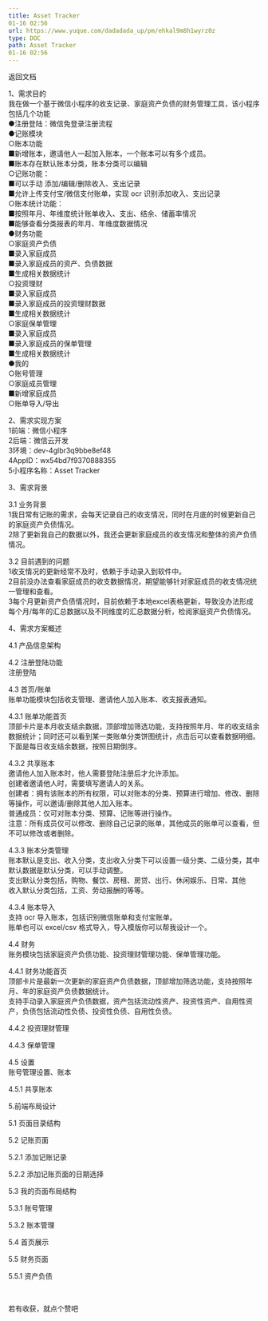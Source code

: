 ```yaml
---
title: Asset Tracker
01-16 02:56
url: https://www.yuque.com/dadadada_up/pm/ehkal9m8h1wyrz0z
type: DOC
path: Asset Tracker
01-16 02:56
---
```


返回文档

1、需求目的  
我在做一个基于微信小程序的收支记录、家庭资产负债的财务管理工具，该小程序包括几个功能  
●注册登陆：微信免登录注册流程  
●记账模块  
○账本功能  
■新增账本，邀请他人一起加入账本，一个账本可以有多个成员。  
■账本存在默认账本分类，账本分类可以编辑  
○记账功能：  
■可以手动 添加/编辑/删除收入、支出记录  
■允许上传支付宝/微信支付账单，实现 ocr 识别添加收入、支出记录  
○账本统计功能：  
■按照年月、年维度统计账单收入、支出、结余、储蓄率情况  
■能够查看分类报表的年月、年维度数据情况  
●财务功能  
○家庭资产负债  
■录入家庭成员  
■录入家庭成员的资产、负债数据  
■生成相关数据统计  
○投资理财  
■录入家庭成员  
■录入家庭成员的投资理财数据  
■生成相关数据统计  
○家庭保单管理  
■录入家庭成员  
■录入家庭成员的保单管理  
■生成相关数据统计  
●我的  
○账号管理  
○家庭成员管理  
■新增家庭成员  
○账单导入/导出  


2、需求实现方案  
1前端：微信小程序  
2后端：微信云开发  
3环境：dev-4glbr3q9bbe8ef48  
4AppID：wx54bd7f9370888355  
5小程序名称：Asset Tracker  


3、需求背景  


3.1 业务背景  
1我日常有记账的需求，会每天记录自己的收支情况，同时在月底的时候更新自己的家庭资产负债情况。  
2除了更新我自己的数据以外，我还会更新家庭成员的收支情况和整体的资产负债情况。  


3.2 目前遇到的问题  
1收支情况的更新经常不及时，依赖于手动录入到软件中。  
2目前没办法查看家庭成员的收支数据情况，期望能够针对家庭成员的收支情况统一管理和查看。  
3每个月更新资产负债情况时，目前依赖于本地excel表格更新，导致没办法形成每个月/每年的汇总数据以及不同维度的汇总数据分析，检阅家庭资产负债情况。  


4、需求方案概述  


4.1 产品信息架构  
  


4.2 注册登陆功能  
注册登陆  


4.3 首页/账单  
账单功能模块包括收支管理、邀请他人加入账本、收支报表通知。  


4.3.1 账单功能首页  
顶部卡片是本月收支结余数据，顶部增加筛选功能，支持按照年月、年的收支结余数据统计；同时还可以看到某一类账单分类饼图统计，点击后可以查看数据明细。  
下面是每日收支结余数据，按照日期倒序。  


4.3.2 共享账本  
邀请他人加入账本时，他人需要登陆注册后才允许添加。  
创建者邀请他人时，需要填写邀请人的关系。  
创建者：拥有该账本的所有权限，可以对账本的分类、预算进行增加、修改、删除等操作，可以邀请/删除其他人加入账本。  
普通成员：仅可对账本分类、预算、记账等进行操作。  
注意：所有成员仅可以修改、删除自己记录的账单，其他成员的账单可以查看，但不可以修改或者删除。  


4.3.3 账本分类管理  
账本默认是支出、收入分类，支出收入分类下可以设置一级分类、二级分类，其中默认数据是默认分类，可以手动调整。  
支出默认分类包括，购物、餐饮、房租、房贷、出行、休闲娱乐、日常、其他  
收入默认分类包括，工资、劳动报酬的等等。  


4.3.4 账本导入  
支持 ocr 导入账本，包括识别微信账单和支付宝账单。  
账单也可以 excel/csv 格式导入，导入模版你可以帮我设计一个。  


4.4 财务  
账务模块包括家庭资产负债功能、投资理财管理功能、保单管理功能。  


4.4.1 财务功能首页  
顶部卡片是最新一次更新的家庭资产负债数据，顶部增加筛选功能，支持按照年月、年的家庭资产负债数据统计。  
支持手动录入家庭资产负债数据，资产包括流动性资产、投资性资产、自用性资产，负债包括流动性负债、投资性负债、自用性负债。  


4.4.2 投资理财管理  
  


4.4.3 保单管理  
  


4.5 设置  
账号管理设置、账本  


4.5.1 共享账本  
  
  


5.前端布局设计  


5.1 页面目录结构  


  


5.2 记账页面  


5.2.1 添加记账记录   


5.2.2 添加记账页面的日期选择   


  


5.3 我的页面布局结构  


5.3.1 账号管理  


5.3.2 账本管理  


5.4 首页展示  


5.5 财务页面  


5.5.1 资产负债  
  


  


  


​

若有收获，就点个赞吧
